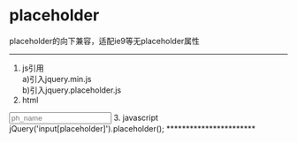 # placeholder
placeholder的向下兼容，适配ie9等无placeholder属性
***********************
1. js引用  
  a)引入jquery.min.js  
  b)引入jquery.placeholder.js  
2. html  
  <input class="my_class"  name="filename" placeholder="ph_name" />  
3. javascript  
  jQuery('input[placeholder]').placeholder();
***********************
